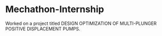 # Mechathon-Internship
Worked on a project titled DESIGN OPTIMIZATION OF MULTI-PLUNGER POSITIVE DISPLACEMENT PUMPS.
